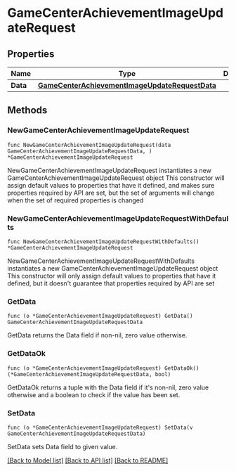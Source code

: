 # GameCenterAchievementImageUpdateRequest

## Properties

Name | Type | Description | Notes
------------ | ------------- | ------------- | -------------
**Data** | [**GameCenterAchievementImageUpdateRequestData**](GameCenterAchievementImageUpdateRequestData.md) |  | 

## Methods

### NewGameCenterAchievementImageUpdateRequest

`func NewGameCenterAchievementImageUpdateRequest(data GameCenterAchievementImageUpdateRequestData, ) *GameCenterAchievementImageUpdateRequest`

NewGameCenterAchievementImageUpdateRequest instantiates a new GameCenterAchievementImageUpdateRequest object
This constructor will assign default values to properties that have it defined,
and makes sure properties required by API are set, but the set of arguments
will change when the set of required properties is changed

### NewGameCenterAchievementImageUpdateRequestWithDefaults

`func NewGameCenterAchievementImageUpdateRequestWithDefaults() *GameCenterAchievementImageUpdateRequest`

NewGameCenterAchievementImageUpdateRequestWithDefaults instantiates a new GameCenterAchievementImageUpdateRequest object
This constructor will only assign default values to properties that have it defined,
but it doesn't guarantee that properties required by API are set

### GetData

`func (o *GameCenterAchievementImageUpdateRequest) GetData() GameCenterAchievementImageUpdateRequestData`

GetData returns the Data field if non-nil, zero value otherwise.

### GetDataOk

`func (o *GameCenterAchievementImageUpdateRequest) GetDataOk() (*GameCenterAchievementImageUpdateRequestData, bool)`

GetDataOk returns a tuple with the Data field if it's non-nil, zero value otherwise
and a boolean to check if the value has been set.

### SetData

`func (o *GameCenterAchievementImageUpdateRequest) SetData(v GameCenterAchievementImageUpdateRequestData)`

SetData sets Data field to given value.



[[Back to Model list]](../README.md#documentation-for-models) [[Back to API list]](../README.md#documentation-for-api-endpoints) [[Back to README]](../README.md)


